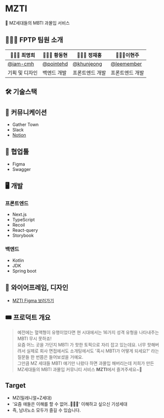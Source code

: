 # MZTI
🤪 MZ세대들의 MBTI 과몰입 서비스

## 💁🏻‍♀️ FPTP 팀원 소개

| 👩🏻‍🎤 최명희  | 🧑🏽‍💻 황동현 |🧑🏻‍💻 정재홍| 👩🏻‍💻이현주|
| --- | ------ | ------ | ------ |
| [@iam-cmh](https://github.com/iam-cmh)   | [@pointehd](https://github.com/pointehd)      | [@khunjeong](https://github.com/khunjeong)      | [@leemember](https://github.com/leemember)      |
| 기획 및 디자인   | 백엔드 개발   | 프론트엔드 개발     | 프론트엔드 개발      |

## 🛠 기술스택

## 💬 커뮤니케이션
- Gather Town
- Slack
- [Notion](https://cmhhh.notion.site/MZTI-eb0730322c3e46228ac45b166444d4a1)

## 📢 협업툴
- Figma
- Swagger

## 🖥 개발

### 프론트엔드
- Next.js
- TypeScript
- Recoil
- React-query
- Storybook

### 백엔드
- Kotlin
- JDK
- Spring boot

## 🎨 와이어프레임, 디자인
- [MZTI Figma 보러가기](https://www.figma.com/file/3wZNi8tyl3ItZ8x5LbX9sO/MZTI-%EC%99%80%EC%9D%B4%EC%96%B4%ED%94%84%EB%A0%88%EC%9E%84---%231%2C-2%2C-3?node-id=1-11&t=wBRRBXtULhWvvcUZ-0)


## 🎟 프로덕트 개요
> 예전에는 혈액형이 유행이었다면 현 시대에서는 16가지 성격 유형을 나타내주는 MBTI 무시 못하죠!<br>요즘 어느 곳을 가던지 MBTI 가 핫한 토픽으로 자리 잡고 있는데요. 너무 핫해버려서 실제로 회사 면접에서도 소개팅에서도 '혹시 MBTI가 어떻게 되세요?' 라는 질문들 한 번쯤은 들어보셨을 거예요. <br>그만큼 MZ 세대들 MBTI 얘기만 나왔다 하면 과몰입 해버리는데 저희가 만든 MZ세대들의 MBTI 과몰입 커뮤니티 서비스 **MZTI**에서 즐겨주세요~🥳


## Target
- MZ(밀레니얼+Z세대)
- '요즘 애들은 이해를 할 수 없어..🤦🏻‍♀️' 이해하고 싶으신 기성세대
- 즉, 남녀노소 모두가 즐길 수 있습니다.
 
